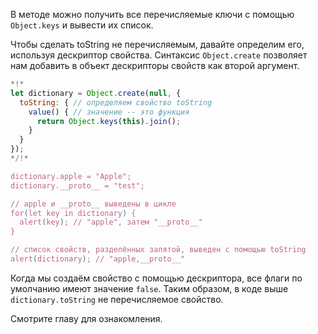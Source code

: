 
В методе можно получить все перечисляемые ключи с помощью `Object.keys` и вывести их список.

Чтобы сделать toString не перечисляемым, давайте определим его, используя дескриптор свойства. Синтаксис `Object.create` позволяет нам добавить в объект дескрипторы свойств как второй аргумент.

```js run
*!*
let dictionary = Object.create(null, {
  toString: { // определяем свойство toString
    value() { // значение -- это функция
      return Object.keys(this).join();
    }
  }
});
*/!*

dictionary.apple = "Apple";
dictionary.__proto__ = "test";

// apple и __proto__ выведены в цикле
for(let key in dictionary) {
  alert(key); // "apple", затем "__proto__"
}  

// список свойств, разделённых запятой, выведен с помощью toString
alert(dictionary); // "apple,__proto__"
```

Когда мы создаём свойство с помощью дескриптора, все флаги по умолчанию имеют значение `false`. Таким образом, в коде выше `dictionary.toString` не перечисляемое свойство.

Смотрите главу [](info:property-descriptors) для ознакомления.
